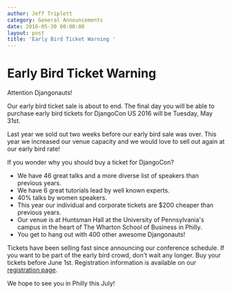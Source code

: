 ```yaml
---
author: Jeff Triplett
category: General Announcements
date: 2016-05-30 00:00:00
layout: post
title: 'Early Bird Ticket Warning '
---
```


# Early Bird Ticket Warning

Attention Djangonauts!

Our early bird ticket sale is about to end. The final day you will be able to
purchase early bird tickets for DjangoCon US 2016 will be Tuesday, May 31st.

Last year we sold out two weeks before our early bird sale was over. This year
we increased our venue capacity and we would love to sell out again at our
early bird rate!

If you wonder why you should buy a ticket for DjangoCon?

  * We have 46 great talks and a more diverse list of speakers than previous years.
  * We have 6 great tutorials lead by well known experts.
  * 40% talks by women speakers.
  * This year our individual and corporate tickets are $200 cheaper than previous years.
  * Our venue is at Huntsman Hall at the University of Pennsylvania's campus in the heart of The Wharton School of Business in Philly.
  * You get to hang out with 400 other awesome Djangonauts!

Tickets have been selling fast since announcing our conference schedule. If
you want to be part of the early bird crowd, don't wait any longer. Buy your
tickets before June 1st. Registration information is available on our
[registration page](https://2016.djangocon.us/tickets/).

We hope to see you in Philly this July!
